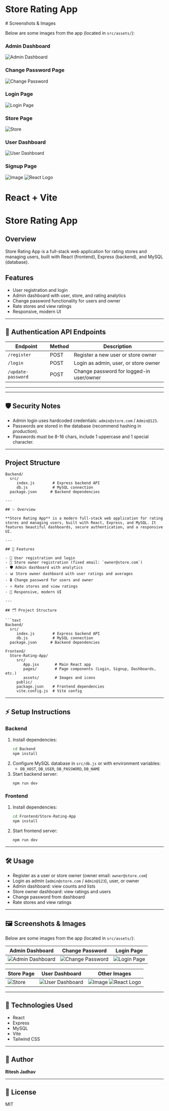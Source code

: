 <h1>Store Rating App</h1>
# Screenshots & Images

Below are some images from the app (located in `src/assets/`):

### Admin Dashboard
![Admin Dashboard](src/assets/admin.png)

### Change Password Page
![Change Password](src/assets/changepass.png)

### Login Page
![Login Page](src/assets/loginPage.png)

### Store Page
![Store](src/assets/store.png)

### User Dashboard
![User Dashboard](src/assets/userdashboard.png)

### Signup Page
![Image](src/assets/image.png)
![React Logo](src/assets/react.svg)
# React + Vite
# Store Rating App

## Overview
Store Rating App is a full-stack web application for rating stores and managing users, built with React (frontend), Express (backend), and MySQL (database).

## Features
- User registration and login
- Admin dashboard with user, store, and rating analytics
- Change password functionality for users and owner
- Rate stores and view ratings
- Responsive, modern UI


---

## 🔑 Authentication API Endpoints

| Endpoint                | Method | Description                                 |
|-------------------------|--------|---------------------------------------------|
| `/register`             | POST   | Register a new user or store owner          |
| `/login`                | POST   | Login as admin, user, or store owner        |
| `/update-password`      | POST   | Change password for logged-in user/owner    |

---

---
## 🛡️ Security Notes

- Admin login uses hardcoded credentials: `admin@store.com` / `Admin@123`.
- Passwords are stored in the database (recommend hashing in production).
- Passwords must be 8-16 chars, include 1 uppercase and 1 special character.

---

## Project Structure

```
Backend/
  src/
	 index.js        # Express backend API
	 db.js           # MySQL connection
  package.json      # Backend dependencies

---

## ✨ Overview

**Store Rating App** is a modern full-stack web application for rating stores and managing users, built with React, Express, and MySQL. It features beautiful dashboards, secure authentication, and a responsive UI.

---

## 🎯 Features

- 👤 User registration and login
- 🏪 Store owner registration (fixed email: `owner@store.com`)
- 🛡️ Admin dashboard with analytics
- 📊 Store owner dashboard with user ratings and averages
- 🔒 Change password for users and owner
- ⭐ Rate stores and view ratings
- 📱 Responsive, modern UI

---

## 🗂️ Project Structure

```text
Backend/
  src/
	 index.js        # Express backend API
	 db.js           # MySQL connection
  package.json      # Backend dependencies

Frontend/
  Store-Rating-App/
	 src/
		App.jsx       # Main React app
		pages/        # Page components (Login, Signup, Dashboards, etc.)
		assets/       # Images and icons
	 public/
	 package.json    # Frontend dependencies
	 vite.config.js  # Vite config
```

---

## ⚡ Setup Instructions

### Backend
1. Install dependencies:
	```bash
	cd Backend
	npm install
	```
2. Configure MySQL database in `src/db.js` or with environment variables:
	- `DB_HOST`, `DB_USER`, `DB_PASSWORD`, `DB_NAME`
3. Start backend server:
	```bash
	npm run dev
	```

### Frontend
1. Install dependencies:
	```bash
	cd Frontend/Store-Rating-App
	npm install
	```
2. Start frontend server:
	```bash
	npm run dev
	```

---

## 🛠️ Usage

- Register as a user or store owner (owner email: `owner@store.com`)
- Login as admin (`admin@store.com` / `Admin@123`), user, or owner
- Admin dashboard: view counts and lists
- Store owner dashboard: view ratings and users
- Change password from dashboard
- Rate stores and view ratings

---

## 🖼️ Screenshots & Images

Below are some images from the app (located in `src/assets/`):

| Admin Dashboard | Change Password | Login Page |
|---|---|---|
| ![Admin Dashboard](src/assets/admin.png) | ![Change Password](src/assets/changepass.png) | ![Login Page](src/assets/loginPage.png) |

| Store Page | User Dashboard | Other Images |
|---|---|---|
| ![Store](src/assets/store.png) | ![User Dashboard](src/assets/userdashboard.png) | ![Image](src/assets/image.png) ![React Logo](src/assets/react.svg) |

---

## 🧰 Technologies Used

- React
- Express
- MySQL
- Vite
- Tailwind CSS

---

## 👤 Author

**Ritesh Jadhav**

---

## 📄 License

MIT


